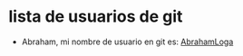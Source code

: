 # lista de usuarios de git

- Abraham, mi nombre de usuario en git es: [AbrahamLoga](https://github.com/AbrahamLoga)
